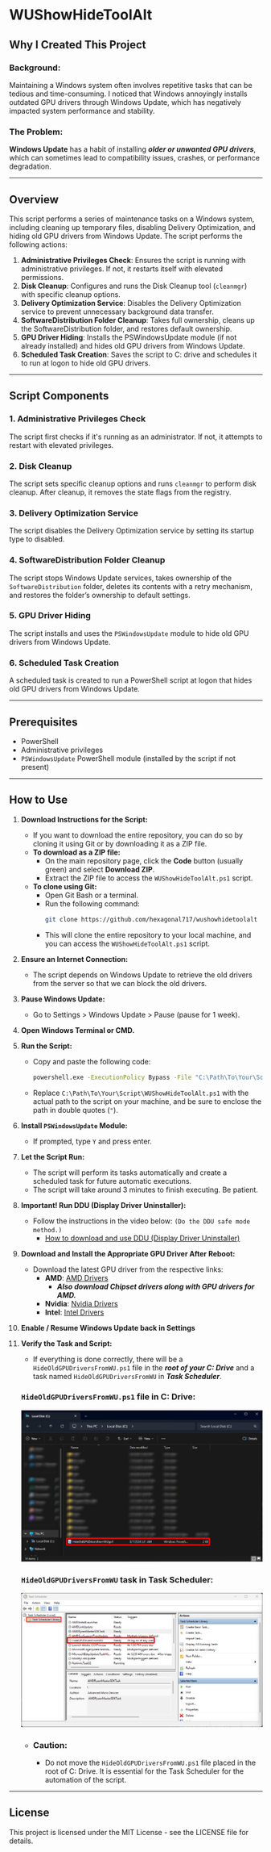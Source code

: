 # WUShowHideToolAlt

## Why I Created This Project

### Background:
Maintaining a Windows system often involves repetitive tasks that can be tedious and time-consuming. I noticed that Windows annoyingly installs outdated GPU drivers through Windows Update, which has negatively impacted system performance and stability.

### The Problem:
**Windows Update** has a habit of installing ***older or unwanted GPU drivers***, which can sometimes lead to compatibility issues, crashes, or performance degradation.

---

## Overview

This script performs a series of maintenance tasks on a Windows system, including cleaning up temporary files, disabling Delivery Optimization, and hiding old GPU drivers from Windows Update. The script performs the following actions:

1. **Administrative Privileges Check**: Ensures the script is running with administrative privileges. If not, it restarts itself with elevated permissions.
2. **Disk Cleanup**: Configures and runs the Disk Cleanup tool (`cleanmgr`) with specific cleanup options.
3. **Delivery Optimization Service**: Disables the Delivery Optimization service to prevent unnecessary background data transfer.
4. **SoftwareDistribution Folder Cleanup**: Takes full ownership, cleans up the SoftwareDistribution folder, and restores default ownership.
5. **GPU Driver Hiding**: Installs the PSWindowsUpdate module (if not already installed) and hides old GPU drivers from Windows Update.
6. **Scheduled Task Creation**: Saves the script to C: drive and schedules it to run at logon to hide old GPU drivers.

---

## Script Components

### 1. Administrative Privileges Check
The script first checks if it's running as an administrator. If not, it attempts to restart with elevated privileges.

### 2. Disk Cleanup
The script sets specific cleanup options and runs `cleanmgr` to perform disk cleanup. After cleanup, it removes the state flags from the registry.

### 3. Delivery Optimization Service
The script disables the Delivery Optimization service by setting its startup type to disabled.

### 4. SoftwareDistribution Folder Cleanup
The script stops Windows Update services, takes ownership of the `SoftwareDistribution` folder, deletes its contents with a retry mechanism, and restores the folder’s ownership to default settings.

### 5. GPU Driver Hiding
The script installs and uses the `PSWindowsUpdate` module to hide old GPU drivers from Windows Update.

### 6. Scheduled Task Creation
A scheduled task is created to run a PowerShell script at logon that hides old GPU drivers from Windows Update.

---

## Prerequisites

- PowerShell
- Administrative privileges
- `PSWindowsUpdate` PowerShell module (installed by the script if not present)

---

## How to Use

1. **Download Instructions for the Script:**
    - If you want to download the entire repository, you can do so by cloning it using Git or by downloading it as a ZIP file.
    - **To download as a ZIP file:**
        - On the main repository page, click the **Code** button (usually green) and select **Download ZIP**.
        - Extract the ZIP file to access the `WUShowHideToolAlt.ps1` script.
    - **To clone using Git:**
        - Open Git Bash or a terminal.
        - Run the following command:
          ```bash
          git clone https://github.com/hexagonal717/wushowhidetoolalt
          ```
        - This will clone the entire repository to your local machine, and you can access the `WUShowHideToolAlt.ps1` script.

2. **Ensure an Internet Connection:**
    - The script depends on Windows Update to retrieve the old drivers from the server so that we can block the old drivers.

3. **Pause Windows Update:**
    - Go to Settings > Windows Update > Pause (pause for 1 week).

4. **Open Windows Terminal or CMD.**

5. **Run the Script:**
    - Copy and paste the following code:
      ```bash
      powershell.exe -ExecutionPolicy Bypass -File "C:\Path\To\Your\Script\WUShowHideToolAlt.ps1"
      ```
    - Replace `C:\Path\To\Your\Script\WUShowHideToolAlt.ps1` with the actual path to the script on your machine, and be sure to enclose the path in double quotes (`"`).

6. **Install `PSWindowsUpdate` Module:**
    - If prompted, type `Y` and press enter.

7. **Let the Script Run:**
    - The script will perform its tasks automatically and create a scheduled task for future automatic executions.
    - The script will take around 3 minutes to finish executing. Be patient.

8. **Important! Run DDU (Display Driver Uninstaller):**
    - Follow the instructions in the video below:
      `(Do the DDU safe mode method.)`
        - [How to download and use DDU (Display Driver Uninstaller)](https://youtu.be/1XlwirtWs_c?si=aw5g3N4NUi8TGURM&t=142)

9. **Download and Install the Appropriate GPU Driver After Reboot:**
    - Download the latest GPU driver from the respective links:
        - **AMD**: [AMD Drivers](https://www.amd.com/en/support/download/drivers.html)
            - ***Also download Chipset drivers along with GPU drivers for AMD.***
        - **Nvidia**: [Nvidia Drivers](https://www.nvidia.com/download/index.aspx)
        - **Intel**: [Intel Drivers](https://www.intel.com/content/www/us/en/download-center/home.html)

10. **Enable / Resume Windows Update back in Settings**

11. **Verify the Task and Script:**
    - If everything is done correctly, there will be a `HideOldGPUDriversFromWU.ps1` file in the ***root of your C: Drive*** and a task named `HideOldGPUDriversFromWU` in ***Task Scheduler***.

    ### `HideOldGPUDriversFromWU.ps1` file in C: Drive:
    ![WUShowHideToolAlt Banner](./guide-assets/c-drive.png)

    ### `HideOldGPUDriversFromWU` task in Task Scheduler:
    ![WUShowHideToolAlt Banner](./guide-assets/task-scheduler.png)

    - ### Caution:
        - Do not move the `HideOldGPUDriversFromWU.ps1` file placed in the root of C: Drive. It is essential for the Task Scheduler for the automation of the script.

---

## License
This project is licensed under the MIT License - see the LICENSE file for details.
